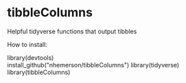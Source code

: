 # tibbleColumns
Helpful tidyverse functions that output tibbles

How to install:

library(devtools) <br>
install_github("nhemerson/tibbleColumns") 
library(tidyverse) 
library(tibbleColumns) 
